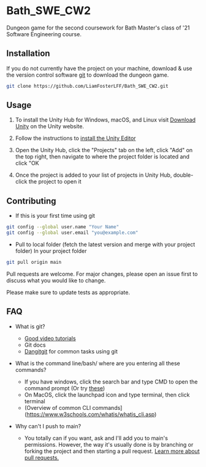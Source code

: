 # Bath_SWE_CW2
Dungeon game for the second coursework for Bath Master's class of '21 Software Engineering course. 

## Installation

If you do not currently have the project on your machine, download & use the version control software [git](https://git-scm.com/downloads/) to download the dungeon game.

```bash
git clone https://github.com/LiamFosterLFF/Bath_SWE_CW2.git
```

## Usage

1. To install the Unity Hub for Windows, macOS, and Linux visit [Download Unity](https://unity3d.com/get-unity/download?_ga=2.209152402.1644705729.1604169206-1437629805.1604169206) on the Unity website.

2. Follow the instructions to [install the Unity Editor](https://docs.unity3d.com/Manual/GettingStartedInstallingHub.html)

3. Open the Unity Hub, click the "Projects" tab on the left, click "Add" on the top right, then navigate to where the project folder is located and click "OK

4. Once the project is added to your list of projects in Unity Hub, double-click the project to open it

## Contributing
- If this is your first time using git
```bash
git config --global user.name "Your Name"
git config --global user.email "you@example.com"
```

- Pull to local folder (fetch the latest version and merge with your project folder)
In your project folder
```bash
git pull origin main
```

Pull requests are welcome. For major changes, please open an issue first to discuss what you would like to change.

Please make sure to update tests as appropriate.

## FAQ
- What is git?
  * [Good video tutorials](https://www.youtube.com/watch?v=BCQHnlnPusY&list=PLRqwX-V7Uu6ZF9C0YMKuns9sLDzK6zoiV)
  * Git docs
  * [Dangitgit](https://dangitgit.com/en) for common tasks using git
  
- What is the command line/bash/ where are you entering all these commands?
  * If you have windows, click the search bar and type CMD to open the command prompt (Or try [these](https://www.digitalcitizen.life/open-cmd))
  * On MacOS, click the launchpad icon and type terminal, then click terminal
  * (Overview of common CLI commands](https://www.w3schools.com/whatis/whatis_cli.asp)
  
- Why can't I push to main?
  * You totally can if you want, ask and I'll add you to main's permissions. However, the way it's usually done is by branching or forking the project and then starting a pull request. [Learn more about pull requests.](https://docs.github.com/en/free-pro-team@latest/github/collaborating-with-issues-and-pull-requests/about-pull-requests)
